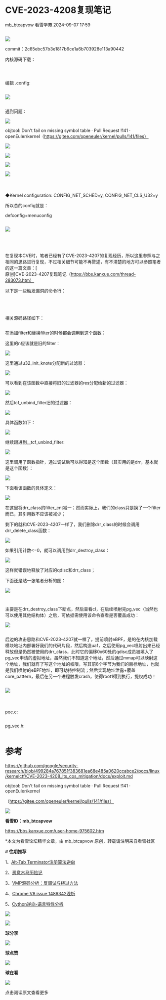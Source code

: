 #  CVE-2023-4208复现笔记   
mb_btcapvow  看雪学苑   2024-09-07 17:59  
  
```
```  
  
  
  
![](https://mmbiz.qpic.cn/sz_mmbiz_png/1UG7KPNHN8HVKwxs8YuPCj9dz23osicjIoNYLDOOjjNKEgoVQLdLMPBwounmTbpGeralJlfT6Ep3QoP67CjuFjg/640?wx_fmt=png&from=appmsg "")  
  
  
commit：2c85ebc57b3e1817b6ce1a6b703928e113a90442  
  
  
内核源码下载：  
  
  
```
```  
  
  
```
```  
  
  
```
```  
  
  
  
编辑 .config:  
  
  
```
```  
  
  
![](https://mmbiz.qpic.cn/sz_mmbiz_png/1UG7KPNHN8HVKwxs8YuPCj9dz23osicjI1xFuf8xSKSEHT98lJJ75CFGMDuqS7n1G5ERdtpzhIyaxXdj9Uzia1rA/640?wx_fmt=png&from=appmsg "")  
  
```
```  
  
  
  
遇到问题：  
  
  
![](https://mmbiz.qpic.cn/sz_mmbiz_png/1UG7KPNHN8HVKwxs8YuPCj9dz23osicjIdSXTDytMgpS5gAk54TBJM8nTVXX4mM6Uh4iad9LjLIEicrZOBlHYv6iag/640?wx_fmt=png&from=appmsg "")  
  
  
objtool: Don't fail on missing symbol table · Pull Request !141 · openEuler/kernel（https://gitee.com/openeuler/kernel/pulls/141/files）  
  
  
![](https://mmbiz.qpic.cn/sz_mmbiz_png/1UG7KPNHN8HVKwxs8YuPCj9dz23osicjIoaznItiacWU5QibyHgUWXGmv3KjsO9nicfnhWbz2kmduqsCSEfic2MjPxA/640?wx_fmt=png&from=appmsg "")  
  
![](https://mmbiz.qpic.cn/sz_mmbiz_png/1UG7KPNHN8HVKwxs8YuPCj9dz23osicjIAGlFx6SfE7lzDNYTicwGYrJe5aRlUNbTVf6cTeGoTCWpng7GnpMCwuA/640?wx_fmt=png&from=appmsg "")  
  
![](https://mmbiz.qpic.cn/sz_mmbiz_png/1UG7KPNHN8HVKwxs8YuPCj9dz23osicjISZP89OuNqThZCpbrh9ib7UZfh8XoCXGOzhNONicSLYJTHlOHEgYj3EeQ/640?wx_fmt=png&from=appmsg "")  
  
![](https://mmbiz.qpic.cn/sz_mmbiz_png/1UG7KPNHN8HVKwxs8YuPCj9dz23osicjIEdr2dMB0nlTwgXQA4WKgQOOHpZ3jJ62PvNJSjT0QDyusEXXdod6erw/640?wx_fmt=png&from=appmsg "")  
#   
  
  
```
```  
  
  
  
◆Kernel configuration: CONFIG_NET_SCHED=y, CONFIG_NET_CLS_U32=y  
  
  
所以总的config就是：  
  
  
defconfig+menuconfig  
  
  
```
```  
  
  
![](https://mmbiz.qpic.cn/sz_mmbiz_png/1UG7KPNHN8HVKwxs8YuPCj9dz23osicjIyg3KIqHuuhwu7aKlxmC5lMAdGB9J5C3NYO3l2cuepIIzsdb6E2QS6w/640?wx_fmt=png&from=appmsg "")  
  
```
```  
  
#   
#   
  
```
```  
  
  
  
在复现本CVE时，笔者已经有了CVE-2023-4207的复现经历，所以这里参照与之相同的思路进行复现，不过相关细节可能不再赘述，有不清楚的地方可以参照笔者的这一篇文章：[  
原创]CVE-2023-4207复现笔记（https://bbs.kanxue.com/thread-283073.htm）  
  
  
以下是一些触发漏洞的命令行：  
  
  
```
```  
  
#   
#   
  
```
```  
  
  
  
相关源码路径如下：  
  
  
```
```  
  
  
  
在添加filter和替换filter的时候都会调用到这个函数；  
  
  
这里的n应该就是旧的filter：  
  
  
![](https://mmbiz.qpic.cn/sz_mmbiz_png/1UG7KPNHN8HVKwxs8YuPCj9dz23osicjInGXYv8AKcXolXzS5fJDXluIEVEK9RF9mGRSVLfTVzdBE1dsQv2fapQ/640?wx_fmt=png&from=appmsg "")  
  
  
这里通过u32_init_knote分配新的过滤器：  
  
  
![](https://mmbiz.qpic.cn/sz_mmbiz_png/1UG7KPNHN8HVKwxs8YuPCj9dz23osicjIPL0TkhkMXGUBoetysN0cBUl4YhBxj3q6XohTLfSNOxnvuGvV4XHadg/640?wx_fmt=png&from=appmsg "")  
  
  
可以看到在该函数中直接将旧的过滤器的res分配给新的过滤器：  
  
  
![](https://mmbiz.qpic.cn/sz_mmbiz_png/1UG7KPNHN8HVKwxs8YuPCj9dz23osicjIAP82TLThqENKaW0kDQR5FtZO5CaSKKicPwleuU9XApc6NyU6ibCczT2Q/640?wx_fmt=png&from=appmsg "")  
  
  
然后tcf_unbind_filter旧的过滤器：  
  
  
![](https://mmbiz.qpic.cn/sz_mmbiz_png/1UG7KPNHN8HVKwxs8YuPCj9dz23osicjIUohMrt2CEqUp1MSa1moXgRRK2vgohLD1nd98mIBNe4n8seUviaGoQYw/640?wx_fmt=png&from=appmsg "")  
  
  
具体函数如下：  
  
  
![](https://mmbiz.qpic.cn/sz_mmbiz_png/1UG7KPNHN8HVKwxs8YuPCj9dz23osicjI8qw3DpJAwfMneCLiaziazdzYKEyBUcdU7LUdFhPIKONibDJEAd5W8YAyg/640?wx_fmt=png&from=appmsg "")  
  
  
继续跟进到__tcf_unbind_filter:  
  
  
![](https://mmbiz.qpic.cn/sz_mmbiz_png/1UG7KPNHN8HVKwxs8YuPCj9dz23osicjI5Shhv1bkUt6Vic9SfHibpKqIqqEfBRyj7iawk52XnKpHibax24zE6QEEIA/640?wx_fmt=png&from=appmsg "")  
  
  
这里调用了函数指针，通过调试后可以得知是这个函数（其实用的是drr，基本就是这个函数）：  
  
  
![](https://mmbiz.qpic.cn/sz_mmbiz_png/1UG7KPNHN8HVKwxs8YuPCj9dz23osicjIqqdiaE2DChhHjImjic7T4Jw7lFRcLCvPgxWa631AJQol2yTsic6J6Or6Q/640?wx_fmt=png&from=appmsg "")  
  
  
下面看该函数的具体定义：  
  
  
![](https://mmbiz.qpic.cn/sz_mmbiz_png/1UG7KPNHN8HVKwxs8YuPCj9dz23osicjIT8lEgXrWk29Mko4HtS3QxyGYPgRPibD7PxELEHzLAPWhvQeyfJHX1uw/640?wx_fmt=png&from=appmsg "")  
  
  
在这里将drr_class的filter_cnt减一；然而实际上，我们的class只是换了一个filter而已，其引用数不应该被减少；  
  
  
剩下的就和CVE-2023-4207一样了，我们删除drr_class的时候会调用drr_delete_class函数：  
  
  
![](https://mmbiz.qpic.cn/sz_mmbiz_png/1UG7KPNHN8HVKwxs8YuPCj9dz23osicjIWicEk62r36NF9I7z2BQWWCV8NEykHL5G1XCTRVt9unibzKB0wuT2RGLQ/640?wx_fmt=png&from=appmsg "")  
  
  
如果引用计数<=0，就可以调用到drr_destroy_class：  
  
  
![](https://mmbiz.qpic.cn/sz_mmbiz_png/1UG7KPNHN8HVKwxs8YuPCj9dz23osicjIK3MicAqooOXQWJlM13ibpSOBDECzBib5cxo25zsjfNTPB375P8u7JTGKw/640?wx_fmt=png&from=appmsg "")  
  
  
这样就错误地释放了对应的qdisc和drr_class；  
  
  
下面还是贴一张笔者分析的图：  
  
  
![](https://mmbiz.qpic.cn/sz_mmbiz_png/1UG7KPNHN8HVKwxs8YuPCj9dz23osicjIE2t2QmFwXed5wDYhX7fzVvU6lxlQC5Q0UZaGcxI5c1zJPicSuXLwnFw/640?wx_fmt=png&from=appmsg "")  
  
  
  
```
```  
  
  
  
```
```  
  
  
  
主要是在drr_destroy_class下断点，然后查看cl，在后续喷射完pg_vec（当然也可以使用其他结构体）之后，可依据需使用该命令查看是否覆盖成功：  
  
  
![](https://mmbiz.qpic.cn/sz_mmbiz_png/1UG7KPNHN8HVKwxs8YuPCj9dz23osicjIAiaibclwGMT3VmcnrdS53giafvBpFCwMt2mItCfrES3Jdb3KoxpibygY5A/640?wx_fmt=png&from=appmsg "")  
  
  
  
```
```  
  
  
  
后边的攻击思路和CVE-2023-4207就一样了，提前喷射eBPF，是的在内核加载模块地址内部署好我们的代码片段，然后构造uaf，之后使用pg_vec喷射出来已经释放但是仍然被使用的drr_class，此时它的偏移0x60处的qdisc成员被填入了pg_vec申请的虚拟地址，虽然我们不知道这个地址，然后通过mmap可以映射这个地址，我们就有了写这个地址的权限，写其前8个字节为我们的目标地址，也就是我们喷射的eBPF地址，即可劫持控制流；然后实现地址泄露+覆盖core_pattern，最后在另一个进程触发crash，使得root1得到执行，提权成功！  
  
  
  
```
```  
  
  
  
![](https://mmbiz.qpic.cn/sz_mmbiz_png/1UG7KPNHN8HVKwxs8YuPCj9dz23osicjIW1PluwYgAJZCOfAOSRsYjNN2HSdLdr2nGyBLMqTdzZqX79paSUqVhw/640?wx_fmt=png&from=appmsg "")  
#   
  
  
```
```  
  
  
  
poc.c:  
  
  
```
```  
  
  
  
pg_vec.h:  
  
  
```
```  
  
#   
  
# 参考  
  
  
https://github.com/google/security-research/blob/499284a767851f383681ea68e485a0620ccabce2/pocs/linux/kernelctf/CVE-2023-4208_lts_cos_mitigation/docs/exploit.md  
  
  
objtool: Don't fail on missing symbol table · Pull Request !141 · openEuler/kernel  
  
（https://gitee.com/openeuler/kernel/pulls/141/files）  
  
  
  
  
![](https://mmbiz.qpic.cn/sz_mmbiz_png/1UG7KPNHN8FxlZ26xESNna7hH3DfMSk6X6yk9yFuZwgoEoTzvktXAsjOlMDxvywNJUGosmNyx8pFeTiaSd8bWicg/640?wx_fmt=png&from=appmsg "")  
  
  
**看雪ID：mb_btcapvow**  
  
https://bbs.kanxue.com/user-home-975602.htm  
  
*本文为看雪论坛精华文章，由 mb_btcapvow 原创，转载请注明来自看雪社区  
  
  
[](https://mp.weixin.qq.com/s?__biz=MjM5NTc2MDYxMw==&mid=2458565463&idx=1&sn=e03e9773326308fa63d18676470a6824&scene=21#wechat_redirect)  
  
  
  
**# 往期推荐**  
  
1、[Alt-Tab Terminator注册算法逆向](http://mp.weixin.qq.com/s?__biz=MjM5NTc2MDYxMw==&mid=2458563181&idx=1&sn=1dd42dbb95362d9678431b94473ab1f4&chksm=b18d82e786fa0bf1681d92f0d13b064eeae9530e5b2e86f78fd7f4d2662bfaffe5e99993d08f&scene=21#wechat_redirect)  
  
  
2、[恶意木马历险记](http://mp.weixin.qq.com/s?__biz=MjM5NTc2MDYxMw==&mid=2458562562&idx=2&sn=1d66bb3141b820c717f86d349660e9ec&chksm=b18d808886fa099efc353521af0839c9bf5fbd4cae2985cf3a9a6ea28fa617f8300c0ab115a7&scene=21#wechat_redirect)  
  
  
3、[VMP源码分析：反调试与绕过方法](http://mp.weixin.qq.com/s?__biz=MjM5NTc2MDYxMw==&mid=2458562488&idx=2&sn=fe5bd1498948137775db5f454bd5a6a2&chksm=b18d9f3286fa162491072b9cd141784c1a60b2b00fd8203f865c51ef753e3f45573a78810949&scene=21#wechat_redirect)  
  
  
4、[Chrome V8 issue 1486342浅析](http://mp.weixin.qq.com/s?__biz=MjM5NTc2MDYxMw==&mid=2458562487&idx=2&sn=b2d6ad2776d37f416933e1439f244430&chksm=b18d9f3d86fa162b5edfd1c8e616c9ea5460cf21afc5d41cfd8122fbc73830c61f125c8a4960&scene=21#wechat_redirect)  
  
  
5、[Cython逆向-语言特性分析](http://mp.weixin.qq.com/s?__biz=MjM5NTc2MDYxMw==&mid=2458562186&idx=1&sn=bd95ad7951c93578ed5f0cbb1971332c&chksm=b18d9e0086fa1716382e78c54135a0a296fa215688b9a741576d41897729625284287e598faf&scene=21#wechat_redirect)  
  
  
  
![](https://mmbiz.qpic.cn/mmbiz_jpg/Uia4617poZXP96fGaMPXib13V1bJ52yHq9ycD9Zv3WhiaRb2rKV6wghrNa4VyFR2wibBVNfZt3M5IuUiauQGHvxhQrA/640?wx_fmt=other&wxfrom=5&wx_lazy=1&wx_co=1&tp=webp "")  
  
  
![](https://mmbiz.qpic.cn/sz_mmbiz_gif/1UG7KPNHN8GDgjicLBjGjBq63Hnp7DmRNT86hyuq6QGl2Zh7b0IwRicAPgb3r1abUEe46MhrwYD1GqcX76t31fKA/640?wx_fmt=gif&from=appmsg "")  
  
**球分享**  
  
![](https://mmbiz.qpic.cn/sz_mmbiz_gif/1UG7KPNHN8GDgjicLBjGjBq63Hnp7DmRNT86hyuq6QGl2Zh7b0IwRicAPgb3r1abUEe46MhrwYD1GqcX76t31fKA/640?wx_fmt=gif&from=appmsg "")  
  
**球点赞**  
  
![](https://mmbiz.qpic.cn/sz_mmbiz_gif/1UG7KPNHN8GDgjicLBjGjBq63Hnp7DmRNT86hyuq6QGl2Zh7b0IwRicAPgb3r1abUEe46MhrwYD1GqcX76t31fKA/640?wx_fmt=gif&from=appmsg "")  
  
**球在看**  
  
  
  
![](https://mmbiz.qpic.cn/sz_mmbiz_gif/1UG7KPNHN8GDgjicLBjGjBq63Hnp7DmRNp5aaC28Vzoibu2eYfSuD9d4nTJceKXwuR8oBEzcjMUPCLUMMgdAzQBA/640?wx_fmt=gif&from=appmsg "")  
  
点击阅读原文查看更多  
  
